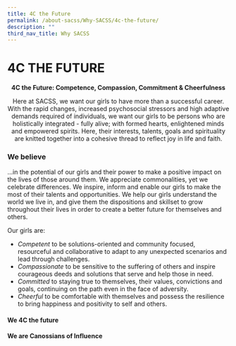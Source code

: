 ```yaml
---
title: 4C the Future
permalink: /about-sacss/Why-SACSS/4c-the-future/
description: ""
third_nav_title: Why SACSS
---
```

# 4C THE FUTURE
<p style="text-align: center;"> <b>4C the Future: Competence, Compassion, Commitment & Cheerfulness</b></p>

<p style="text-align: center;"> Here at SACSS, we want our girls to have more than a successful career. With the rapid changes, increased psychosocial stressors and high adaptive demands required of individuals, we want our girls to be persons who are holistically integrated - fully alive; with formed hearts, enlightened minds and empowered spirits. Here, their interests, talents, goals and spirituality are knitted together into a cohesive thread to reflect joy in life and faith. </p>



### **We believe**

…in the potential of our girls and their power to make a positive impact on the lives of those around them. We appreciate commonalities, yet we celebrate differences. We inspire, inform and enable our girls to make the most of their talents and opportunities. We help our girls understand the world we live in, and give them the dispositions and skillset to grow throughout their lives in order to create a better future for themselves and others.

Our girls are:

*   _Competent_ to be solutions-oriented and community focused, resourceful and collaborative to adapt to any unexpected scenarios and lead through challenges.
*   _Compassionate_ to be sensitive to the suffering of others and inspire courageous deeds and solutions that serve and help those in need.
*   _Committed_ to staying true to themselves, their values, convictions and goals, continuing on the path even in the face of adversity.
*   _Cheerful_ to be comfortable with themselves and possess the resilience to bring happiness and positivity to self and others.

#### **We 4C the future**  
**We are Canossians of Influence**